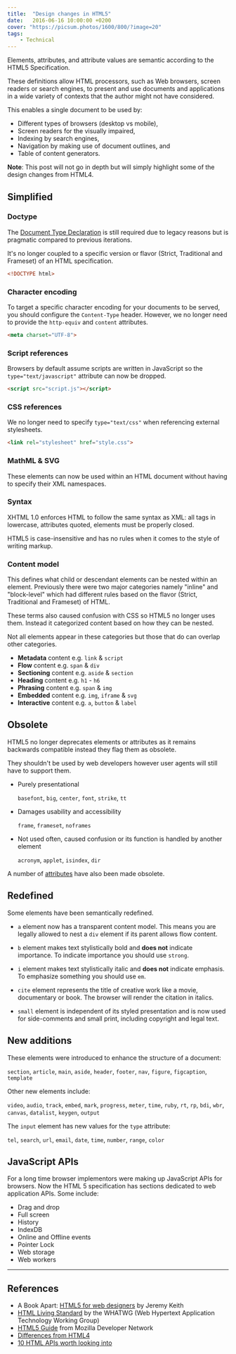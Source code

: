 ```yaml
---
title:  "Design changes in HTML5"
date:   2016-06-16 10:00:00 +0200
cover: "https://picsum.photos/1600/800/?image=20"
tags:
    - Technical
---
```


Elements, attributes, and attribute values are semantic according to the
HTML5 Specification.

These definitions allow HTML processors, such as Web browsers, screen readers
or search engines, to present and use documents and applications in a wide
variety of contexts that the author might not have considered.

This enables a single document to be used by:

-   Different types of browsers (desktop vs mobile),
-   Screen readers for the visually impaired,
-   Indexing by search engines,
-   Navigation by making use of document outlines, and
-   Table of content generators.

**Note**: This post will not go in depth but will simply highlight some of the design
changes from HTML4.

## Simplified

### Doctype

The [Document Type Declaration](https://html.spec.whatwg.org/multipage/syntax.html#the-doctype)
is still required due to legacy reasons but is pragmatic compared
to previous iterations.

It's no longer coupled to a specific version or flavor (Strict, Traditional and
Frameset) of an HTML specification.

```html
<!DOCTYPE html>
```

### Character encoding

To target a specific character encoding for your documents to be served, you
should configure the `Content-Type` header. However, we no longer need to
provide the `http-equiv` and `content` attributes.

```html
<meta charset="UTF-8">
```

### Script references

Browsers by default assume scripts are written in JavaScript so the
`type="text/javascript"` attribute can now be dropped.

```html
<script src="script.js"></script>
```

### CSS references

We no longer need to specify `type="text/css"` when referencing external
stylesheets.

```html
<link rel="stylesheet" href="style.css">
```

### MathML & SVG

These elements can now be used within an HTML document without having to specify
their XML namespaces.

### Syntax

XHTML 1.0 enforces HTML to follow the same syntax as XML: all tags in lowercase,
attributes quoted, elements must be properly closed.

HTML5 is case-insensitive and has no rules when it comes to the style of
writing markup.

### Content model

This defines what child or descendant elements can be nested within an element.
Previously there were two major categories namely "inline" and "block-level"
which had different rules based on the flavor (Strict, Traditional and Frameset)
of HTML.

These terms also caused confusion with CSS so HTML5 no longer uses them.
Instead it categorized content based on how they can be nested.

Not all elements appear in these categories but those that do can overlap
other categories.

-   **Metadata** content e.g. `link` & `script`
-   **Flow** content e.g. `span` & `div`
-   **Sectioning** content e.g. `aside` & `section`
-   **Heading** content e.g. `h1` - `h6`
-   **Phrasing** content e.g. `span` & `img`
-   **Embedded** content e.g. `img`, `iframe` & `svg`
-   **Interactive** content e.g. `a`, `button` & `label`

## Obsolete

HTML5 no longer deprecates elements or attributes as it remains backwards
compatible instead they flag them as obsolete.

They shouldn't be used by web developers however user agents will still have
to support them.

-   Purely presentational

    `basefont`, `big`, `center`, `font`, `strike`, `tt`

-   Damages usability and accessibility

    `frame`, `frameset`, `noframes`

-   Not used often, caused confusion or its function is handled by another element

    `acronym`, `applet`, `isindex`, `dir`

A number of [attributes](https://www.w3.org/TR/html5-diff/#obsolete-attributes)
have also been made obsolete.

## Redefined

Some elements have been semantically redefined.

-   `a` element now has a transparent content model. This means you are legally
    allowed to nest a `div` element if its parent allows flow content.

-   `b` element makes text stylistically bold and **does not** indicate importance. To
    indicate importance you should use `strong`.

-   `i` element makes text stylistically italic and **does not** indicate emphasis. To
    emphasize something you should use `em`.

-   `cite` element represents the title of creative work like a movie, documentary or
    book. The browser will render the citation in italics.

-   `small` element is independent of its styled presentation and is now used for
    side-comments and small print, including copyright and legal text.

## New additions

These elements were introduced to enhance the structure of a document:

`section`, `article`, `main`, `aside`, `header`, `footer`, `nav`, `figure`,
`figcaption`, `template`

Other new elements include:

`video`, `audio`, `track`, `embed`, `mark`, `progress`, `meter`, `time`, `ruby`,
`rt`, `rp`, `bdi`, `wbr`, `canvas`, `datalist`, `keygen`, `output`

The `input` element has new values for the `type` attribute:

`tel`, `search`, `url`, `email`, `date`, `time`, `number`, `range`, `color`

## JavaScript APIs

For a long time browser implementors were making up JavaScript APIs for
browsers. Now the HTML 5 specification has sections dedicated to web application
APIs. Some include:

-   Drag and drop
-   Full screen
-   History
-   IndexDB
-   Online and Offline events
-   Pointer Lock
-   Web storage
-   Web workers

* * *

## References

-   A Book Apart: [HTML5 for web designers](https://abookapart.com/products/html5-for-web-designers)
    by Jeremy Keith
-   [HTML Living Standard](https://html.spec.whatwg.org/multipage/index.html) by
    the WHATWG (Web Hypertext Application Technology Working Group)
-   [HTML5 Guide](https://developer.mozilla.org/en-US/docs/Web/Guide/HTML/HTML5)
    from Mozilla Developer Network
-   [Differences from HTML4](https://www.w3.org/TR/html5-diff/)
-   [10 HTML APIs worth looking into](https://www.sitepoint.com/10-html5-apis-worth-looking/)
